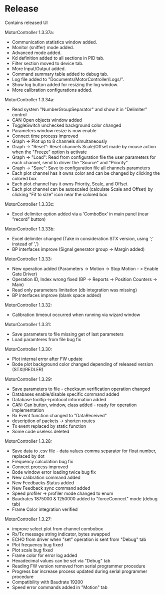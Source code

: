 # Release
Contains released UI

MotorController 1.3.37a:
- Communication statistics window added.  
- Monitor (sniffer) mode added.
- Advanced mode added.
- Kd definition added to all sections in PID tab.
- Filter section moved to device tab.
- More Input/Output added.
- Command summary table added to debug tab.
- Log file added to "Documents/MotorController/Logs/".
- Show log button added for resizing the log window.
- More calibration configurations added. 


MotorController 1.3.34a:
- Read system "NumberGroupSeparator" and show it in "Delimiter" control  
- CAN Open objects window added
- ToggleSwitch unchecked background color changed
- Parameters window resize is now enable
- Connect time process improved
- Graph -> Plot up to 8 channels simultaneously
- Graph -> "Reset": Reset channels Scale/Offset made by mouse action when the "Freeze" option is activate
- Graph -> "Load": Read from configuration file the user parameters for each channel, send to driver the "Source" and "Priority"
- Graph -> "Save": Save to configuration file all channels parameters
- Each plot channel has it owns color and can be changed by clicking the colored box
- Each plot channel has it owns Priority, Scale, and Offset
- Each plot channel can be autoscaled (calculate Scale and Offset) by clicking "Fit to size" icon near the colored box

MotorController 1.3.33c:
- Excel delimiter option added via a ‘ComboBox’ in main panel (near “record” button)

MotorController 1.3.33b:
- Excel delimiter changed (Take in consideration STX version, using ';' instead of ',')
- BP interfaces improve (Signal generator group ->  Margin added)

MotorController 1.3.33:
- New operation added (Parameters -> Motion -> Stop Motion - > Enable Gate Driver)
- Operation ID, Index wrong fixed (BP -> Reports -> Position Counters -> Main)
- Read only parameters limitation (db integration was missing)
- BP interfaces improve (blank space added)

MotorController 1.3.32:
- Calibration timeout occurred when running via wizard window

MotorController 1.3.31:
- Save parameters to file missing get of last parameters 
- Load paramteres from file bug fix

MotorController 1.3.30:
- Plot internal error after FW update
- Bode plot background color changed depending of released version (STXI/REDLER) 

MotorController 1.3.29:
- Save parameters to file - checksum verification operation changed
- Databases enable/disable specific command added
- Database tooltip->protocol information added
- CAN: Can button, window, class added - ready for operation implementation
- Rx Event function changed to "DataReceived"
- description of packets -> shorten routes
- Tx event replaced by static function
- Some code useless deleted

MotorController 1.3.28:
- Save data to .csv file - data values comma separator for float number, replaced by dot
- Frequency calculation bug fix
- Connect process improved
- Bode window error loading twice bug fix
- New calibration command added
- New Feedbacks Status added
- New Feedback sync command added
- Speed profiler -> profiler mode changed to enum
- Baudrates 1875000 & 1250000 added to "forceConnect" mode (debug tab)
- Frame Color integration verified

MotorController 1.3.27:
- improve select plot from channel combobox
- Rx/Tx message string indicator, bytes swapped
- ECHO from driver when "set" operation is sent from "Debug" tab
- Plot frequency bug fixed
- Plot scale bug fixed
- Frame color for error log added
- Hexadecimal values can be set via "Debug" tab
- Reading FW version removed from serial programmer procedure
- Progress bar increase process updated during serial programmer procedure
- Compatibility with Baudrate 19200
- Speed error commands added in "Motion" tab
